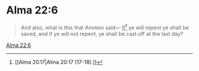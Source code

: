 # Alma 22:6

> And also, what is this that Ammon said— <u>If</u>[^a] ye will repent ye shall be saved, and if ye will not repent, ye shall be cast off at the last day?

[Alma 22:6](https://www.churchofjesuschrist.org/study/scriptures/bofm/alma/22?lang=eng&id=p6#p6)


[^a]: [[Alma 20.17|Alma 20:17 (17-18).]]
